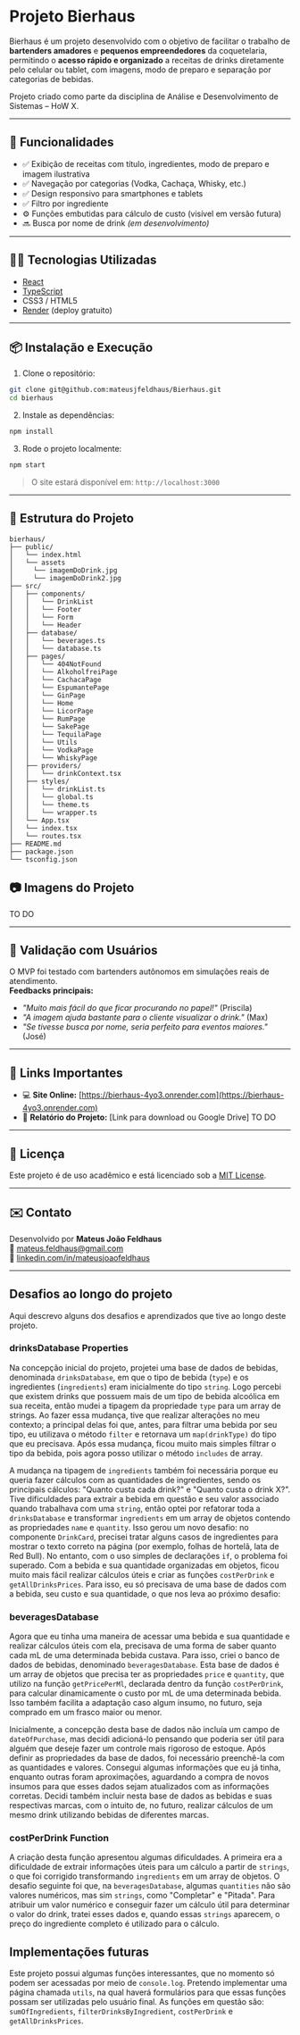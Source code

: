 # Projeto Bierhaus

Bierhaus é um projeto desenvolvido com o objetivo de facilitar o trabalho de **bartenders amadores** e **pequenos empreendedores** da coquetelaria, permitindo o **acesso rápido e organizado** a receitas de drinks diretamente pelo celular ou tablet, com imagens, modo de preparo e separação por categorias de bebidas.

Projeto criado como parte da disciplina de Análise e Desenvolvimento de Sistemas – HoW X.

---

## 🚀 Funcionalidades

- ✅ Exibição de receitas com título, ingredientes, modo de preparo e imagem ilustrativa  
- ✅ Navegação por categorias (Vodka, Cachaça, Whisky, etc.)  
- ✅ Design responsivo para smartphones e tablets  
- ✅ Filtro por ingrediente  
- ⚙️ Funções embutidas para cálculo de custo (visível em versão futura)  
- 🔜 Busca por nome de drink *(em desenvolvimento)*

---

## 🧑‍💻 Tecnologias Utilizadas

- [React](https://reactjs.org/)
- [TypeScript](https://www.typescriptlang.org/)
- CSS3 / HTML5
- [Render](https://render.com/) (deploy gratuito)

---

## 📦 Instalação e Execução

1. Clone o repositório:
```bash
git clone git@github.com:mateusjfeldhaus/Bierhaus.git
cd bierhaus
```

2. Instale as dependências:
```bash
npm install
```

3. Rode o projeto localmente:
```bash
npm start
```

> O site estará disponível em: `http://localhost:3000`

---

## 📁 Estrutura do Projeto

```
bierhaus/
├── public/
│   └── index.html
│   └── assets
│     └── imagemDoDrink.jpg
│     └── imagemDoDrink2.jpg
├── src/
│   ├── components/
│   │   └── DrinkList
│   │   └── Footer
│   │   └── Form
│   │   └── Header
│   ├── database/
│   │   └── beverages.ts
│   │   └── database.ts
│   ├── pages/
│   │   └── 404NotFound
│   │   └── AlkoholfreiPage
│   │   └── CachacaPage
│   │   └── EspumantePage
│   │   └── GinPage
│   │   └── Home
│   │   └── LicorPage
│   │   └── RumPage
│   │   └── SakePage
│   │   └── TequilaPage
│   │   └── Utils
│   │   └── VodkaPage
│   │   └── WhiskyPage
│   ├── providers/
│   │   └── drinkContext.tsx
│   ├── styles/
│   │   └── drinkList.ts
│   │   └── global.ts
│   │   └── theme.ts
│   │   └── wrapper.ts
│   └── App.tsx
│   └── index.tsx
│   └── routes.tsx
├── README.md
├── package.json
└── tsconfig.json
```
## 📷 Imagens do Projeto

TO DO

---

## 🧪 Validação com Usuários

O MVP foi testado com bartenders autônomos em simulações reais de atendimento.  
**Feedbacks principais:**

- *"Muito mais fácil do que ficar procurando no papel!"*  (Priscila) 
- *"A imagem ajuda bastante para o cliente visualizar o drink."*  (Max)
- *"Se tivesse busca por nome, seria perfeito para eventos maiores."* (José)

---

## 🔗 Links Importantes

- 💻 **Site Online:** [https://bierhaus-4yo3.onrender.com](https://bierhaus-4yo3.onrender.com) 
- 📁 **Relatório do Projeto:** [Link para download ou Google Drive] TO DO

---

## 📌 Licença

Este projeto é de uso acadêmico e está licenciado sob a [MIT License](LICENSE).

---

## ✉️ Contato

Desenvolvido por **Mateus João Feldhaus**  
📧 [mateus.feldhaus@gmail.com](mailto:mateus.feldhaus@gmail.com)  
🔗 [linkedin.com/in/mateusjoaofeldhaus](https://www.linkedin.com/in/mateus-joao-feldhaus/)

---

## Desafios ao longo do projeto

Aqui descrevo alguns dos desafios e aprendizados que tive ao longo deste projeto.

### drinksDatabase Properties

Na concepção inicial do projeto, projetei uma base de dados de bebidas, denominada `drinksDatabase`, em que o tipo de bebida (`type`) e os ingredientes (`ingredients`) eram inicialmente do tipo `string`. Logo percebi que existem drinks que possuem mais de um tipo de bebida alcoólica em sua receita, então mudei a tipagem da propriedade `type` para um array de strings. Ao fazer essa mudança, tive que realizar alterações no meu contexto; a principal delas foi que, antes, para filtrar uma bebida por seu tipo, eu utilizava o método `filter` e retornava um `map(drinkType)` do tipo que eu precisava. Após essa mudança, ficou muito mais simples filtrar o tipo da bebida, pois agora posso utilizar o método `includes` de array.

A mudança na tipagem de `ingredients` também foi necessária porque eu queria fazer cálculos com as quantidades de ingredientes, sendo os principais cálculos: "Quanto custa cada drink?" e "Quanto custa o drink X?". Tive dificuldades para extrair a bebida em questão e seu valor associado quando trabalhava com uma `string`, então optei por refatorar toda a `drinksDatabase` e transformar `ingredients` em um array de objetos contendo as propriedades `name` e `quantity`. Isso gerou um novo desafio: no componente `DrinkCard`, precisei tratar alguns casos de ingredientes para mostrar o texto correto na página (por exemplo, folhas de hortelã, lata de Red Bull). No entanto, com o uso simples de declarações `if`, o problema foi superado. Com a bebida e sua quantidade organizadas em objetos, ficou muito mais fácil realizar cálculos úteis e criar as funções `costPerDrink` e `getAllDrinksPrices`. Para isso, eu só precisava de uma base de dados com a bebida, seu custo e sua quantidade, o que nos leva ao próximo desafio:

### beveragesDatabase

Agora que eu tinha uma maneira de acessar uma bebida e sua quantidade e realizar cálculos úteis com ela, precisava de uma forma de saber quanto cada mL de uma determinada bebida custava. Para isso, criei o banco de dados de bebidas, denominado `beveragesDatabase`. Esta base de dados é um array de objetos que precisa ter as propriedades `price` e `quantity`, que utilizo na função `getPricePerMl`, declarada dentro da função `costPerDrink`, para calcular dinamicamente o custo por mL de uma determinada bebida. Isso também facilita a adaptação caso algum insumo, no futuro, seja comprado em um frasco maior ou menor.

Inicialmente, a concepção desta base de dados não incluía um campo de `dateOfPurchase`, mas decidi adicioná-lo pensando que poderia ser útil para alguém que deseje fazer um controle mais rigoroso de estoque. Após definir as propriedades da base de dados, foi necessário preenchê-la com as quantidades e valores. Consegui algumas informações que eu já tinha, enquanto outras foram aproximações, aguardando a compra de novos insumos para que esses dados sejam atualizados com as informações corretas. Decidi também incluir nesta base de dados as bebidas e suas respectivas marcas, com o intuito de, no futuro, realizar cálculos de um mesmo drink utilizando bebidas de diferentes marcas.

### costPerDrink Function

A criação desta função apresentou algumas dificuldades. A primeira era a dificuldade de extrair informações úteis para um cálculo a partir de `strings`, o que foi corrigido transformando `ingredients` em um array de objetos. O desafio seguinte foi que, na `beveragesDatabase`, algumas `quantities` não são valores numéricos, mas sim `strings`, como "Completar" e "Pitada". Para atribuir um valor numérico e conseguir fazer um cálculo útil para determinar o valor do drink, tratei esses dados e, quando essas `strings` aparecem, o preço do ingrediente completo é utilizado para o cálculo.

## Implementações futuras

Este projeto possui algumas funções interessantes, que no momento só podem ser acessadas por meio de `console.log`. Pretendo implementar uma página chamada `utils`, na qual haverá formulários para que essas funções possam ser utilizadas pelo usuário final. As funções em questão são: `sumOfIngredients`, `filterDrinksByIngredient`, `costPerDrink` e `getAllDrinksPrices`.
